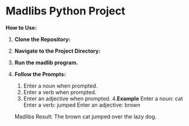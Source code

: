 # Madlibs Python Project

**How to Use:**

1. **Clone the Repository:**

2. **Navigate to the Project Directory:**
3. **Run the madlib program.**
4. **Follow the Prompts:**
   1. Enter a noun when prompted.
   2. Enter a verb when prompted.
   3. Enter an adjective when prompted.
4.**Example**
   Enter a noun: cat
   Enter a verb: jumped
   Enter an adjective: brown
   
   Madlibs Result:
   The brown cat jumped over the lazy dog.
